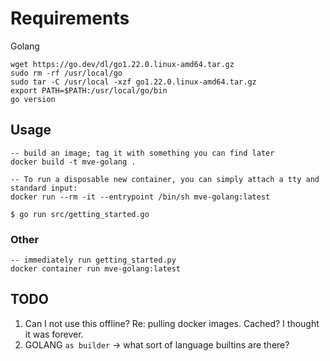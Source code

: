 # Requirements

Golang

```
wget https://go.dev/dl/go1.22.0.linux-amd64.tar.gz
sudo rm -rf /usr/local/go
sudo tar -C /usr/local -xzf go1.22.0.linux-amd64.tar.gz
export PATH=$PATH:/usr/local/go/bin
go version
```

## Usage

```
-- build an image; tag it with something you can find later
docker build -t mve-golang .

-- To run a disposable new container, you can simply attach a tty and standard input:
docker run --rm -it --entrypoint /bin/sh mve-golang:latest

$ go run src/getting_started.go
```

### Other

```
-- immediately run getting_started.py
docker container run mve-golang:latest
```

## TODO

1. Can I not use this offline? Re: pulling docker images. Cached? I thought it was forever.
2. GOLANG `as builder` -> what sort of language builtins are there?
